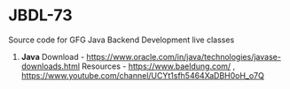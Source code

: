 # JBDL-73
Source code for GFG Java Backend Development live classes 

1. **Java** 
    Download - https://www.oracle.com/in/java/technologies/javase-downloads.html 
    Resources - https://www.baeldung.com/ , https://www.youtube.com/channel/UCYt1sfh5464XaDBH0oH_o7Q